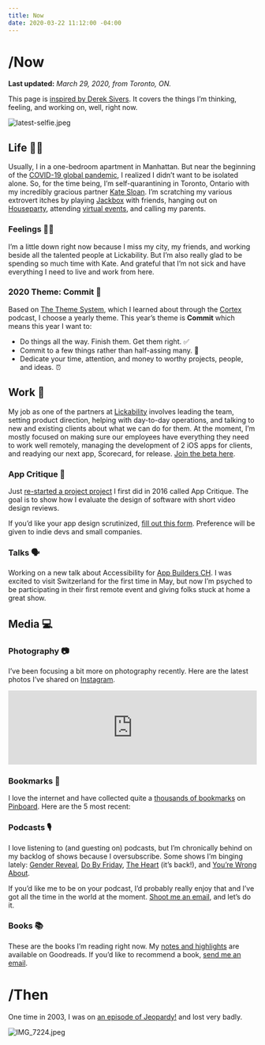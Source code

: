 ```yaml
---
title: Now
date: 2020-03-22 11:12:00 -04:00
---
```


# /Now

**Last updated:** *March 29, 2020, from Toronto, ON.*

This page is [inspired by Derek Sivers](https://sivers.org/nowff). It covers the things I’m thinking, feeling, and working on, well, right now.

![latest-selfie.jpeg](/uploads/latest-selfie.jpeg)

## Life 👱🏻

Usually, I in a one-bedroom apartment in Manhattan. But near the beginning of the [COVID-19 global pandemic](https://en.wikipedia.org/wiki/Coronavirus_disease_2019), I realized I didn’t want to be isolated alone. So, for the time being, I’m self-quarantining in Toronto, Ontario with my incredibly gracious partner [Kate Sloan](https://twitter.com/Girly_Juice). I’m scratching my various extrovert itches by playing [Jackbox](https://jackboxgames.com) with friends, hanging out on [Houseparty](https://houseparty.com/add/mattbischoff), attending [virtual events](http://risk-show.com), and calling my parents.

### Feelings 🙍🏼

I’m a little down right now because I miss my city, my friends, and working beside all the talented people at Lickability. But I’m also really glad to be spending so much time with Kate. And grateful that I’m not sick and have everything I need to live and work from here.

### 2020 Theme: Commit 🤝

Based on [The Theme System](https://www.thethemesystem.com), which I learned about through the [Cortex](http://cortex.fm) podcast, I choose a yearly theme. This year’s theme is **Commit** which means this year I want to:

* Do things all the way. Finish them. Get them right. ✅
* Commit to a few things rather than half-assing many. 🧠
* Dedicate your time, attention, and money to worthy projects, people, and ideas. ⏰

## Work 👅

My job as one of the partners at [Lickability](https://lickability.com) involves leading the team, setting product direction, helping with day-to-day operations, and talking to new and existing clients about what we can do for them. At the moment, I’m mostly focused on making sure our employees have everything they need to work well remotely, managing the development of 2 iOS apps for clients, and readying our next app, Scorecard, for release. [Join the beta here](https://testflight.apple.com/join/bkjqS6h4).

### App Critique 🧐

Just [re-started a project project](https://twitter.com/mb/status/1243632324329254914) I first did in 2016 called App Critique. The goal is to show how I evaluate the design of software with short video design reviews.

If you’d like your app design scrutinized, [fill out this form](https://matthewbischoff.typeform.com/to/RjX8si). Preference will be given to indie devs and small companies.

### Talks 🗣

Working on a new talk about Accessibility for [App Builders CH](https://appbuilders.ch). I was excited to visit Switzerland for the first time in May, but now I’m psyched to be participating in their first remote event and giving folks stuck at home a great show.

## Media 💻

### Photography 📷

I’ve been focusing a bit more on photography recently. Here are the latest photos I’ve shared on [Instagram](http://instagram.com/mattb).

<!-- SnapWidget -->
<script src="https://snapwidget.com/js/snapwidget.js"></script>
<iframe src="https://snapwidget.com/embed/807385" class="snapwidget-widget" allowtransparency="true" frameborder="0" scrolling="no" style="border:none; overflow:hidden;  width:100%; "></iframe>

### Bookmarks 📌

I love the internet and have collected quite a [thousands of bookmarks](https://pinboard.in/u:mattb) on [Pinboard](https://pinboard.in/). Here are the 5 most recent:

<script language="javascript" src="https://pinboard.in//widgets/v1/linkroll/?user=mattb&count=5"></script>

### Podcasts 🎙

I love listening to (and guesting on) podcasts, but I’m chronically behind on my backlog of shows because I oversubscribe. Some shows I’m binging lately: [Gender Reveal](https://www.genderpodcast.com), [Do By Friday](http://dobyfriday.com), [The Heart](https://www.theheartradio.org) (it’s back!), and [You’re Wrong About](https://podcasts.apple.com/podcast/youre-wrong-about/id1380008439).

If you’d like me to be on your podcast, I’d probably really enjoy that and I’ve got all the time in the world at the moment. [Shoot me an email](mailto:mb@matthewbischoff.com?subject=Book%20Reccomendation), and let’s do it.

### Books 📚

These are the books I’m reading right now. My [notes and highlights](https://www.goodreads.com/notes/3162891-matthew-bischoff?ref=rnlp) are available on Goodreads. If you’d like to recommend a book, [send me an email](mailto:mb@matthewbischoff.com?subject=Book%20Reccomendation).

<style type="text/css" media="screen">
.gr_grid_container {
width: 100%;
}

.gr_grid_book_container {
/* customize book cover container div here */
display: inline-block;
width: 98px;
height: 160px;
padding: 0px 20px 0px 0px;
overflow: hidden;
}
</style>
<script src="https://www.goodreads.com/review/grid_widget/3162891.Matthew's%20currently-reading%20book%20montage?cover_size=medium&hide_link=true&hide_title=true&num_books=20&order=a&shelf=currently-reading&sort=date_added&widget_id=1585539912" type="text/javascript" charset="utf-8"></script>

# /Then

One time in 2003, I was on [an episode of Jeopardy!](https://www.j-archive.com/showgame.php?game_id=3342) and lost very badly.

![IMG_7224.jpeg](/uploads/IMG_7224.jpeg)